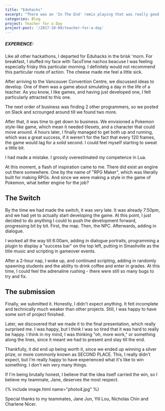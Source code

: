 ```yaml
---
title: "Eduhacks"
excerpt: "There was an 'In The End' remix playing that was really good, I asked the DJ for the song but he never gave it to me."
categories: Blog
project: Teacher for a Day
project-post: '/2017-10-09/teacher-for-a-day'
---
```


##### EXPERIENCE:

Like all other hackathons, I departed for Eduhacks in the brisk 'morn. For breakfast, I stuffed my face with TacoTime nachos beacuse I was feeling especially frisky this particular morning. I definitely would not recommend this particular route of action. The cheese made me feel a little sick.

After arriving to the Vancouver Convention Centre, we discussed ideas to develop. One of them was a game about simulating a day in the life of a teacher. As you know, I like games, and having just developed one, I felt particularly attracted to this one.

The next order of business was finding 2 other programmers, so we posted on Slack and scrounged around till we found two more.

After that, it was time to get down to business. We envisioned a Pokemon style-like game, which mean it needed tilesets, and a character that could move around. 4 hours later, I finally managed to get both up and running, which was a great success, if it weren't for the fact that every 120 frames, the game would lag for a solid second. I could feel myself starting to sweat a little bit.

I had made a mistake. I grossly overestimated my competence in Lua. 

At this moment, a flash of inspiration came to me. There did exist an engine out there somewhere. One by the name of "RPG Maker", which was literally built for making RPGs. And since we were making a style in the game of Pokemon, what better engine for the job?

## The Switch

By the time we had made the switch, it was very late. It was already 7:50pm, and we had yet to actually start developing the game. At this point, I just decided to do anything I could to push the development forward, progressing bit by bit. First, the map. Then, the NPC. Afterwards, adding in dialogue.

I worked all the way till 6:00am, adding in dialogue portraits, programming a plugin to display a "success bar" on the top left, putting in Smashville as the title music and scripting in gameover events. 

After a 2-hour nap, I woke up, and continued scripting, adding in randomly spawning students and the ability to drink coffee and enter in grades. At this time, I could feel the adrenaline rushing - there were still so many bugs to try and fix.

## The submission

Finally, we submitted it. Honestly, I didn't expect anything. It felt incomplete and technically much weaker than other projects. Still, I was happy to have some sort of project finished.

Later, we discovered that we made it to the final presentation, which really surprised me. I was happy, but I think I was so tired that it was hard to really be happy. I think in my mind, I was thinking "oh, more work," or something along the lines, since it meant we had to present and stay till the end.

Thankfully, it did end up being worth it, since we ended up winning a silver prize, or more commonly known as SECOND PLACE. This, I really didn't expect, but I'm really happy to have experienced what it's like to win something. I don't win very many things.

If I'm being brutally honest, I believe that the idea itself carried the win, so I believe my teammate, Jane, deserves the most respect.

{% include image.html name="photo4.jpg" %}

Special thanks to my teammates, Jane Jun, Yili Lou, Nicholas Chin and Charlene Nicer.

